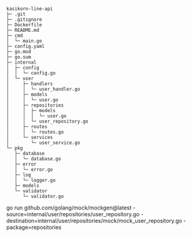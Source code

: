 
```
kasikorn-line-api
├─ .git
├─ .gitignore
├─ Dockerfile
├─ README.md
├─ cmd
│  └─ main.go
├─ config.yaml
├─ go.mod
├─ go.sum
├─ internal
│  ├─ config
│  │  └─ config.go
│  └─ user
│     ├─ handlers
│     │  └─ user_handler.go
│     ├─ models
│     │  └─ user.go
│     ├─ repositories
│     │  ├─ models
│     │  │  └─ user.go
│     │  └─ user_repository.go
│     ├─ routes
│     │  └─ routes.go
│     └─ services
│        └─ user_service.go
└─ pkg
   ├─ database
   │  └─ database.go
   ├─ error
   │  └─ error.go
   ├─ log
   │  └─ logger.go
   ├─ models
   └─ validator
      └─ validator.go

```

go run github.com/golang/mock/mockgen@latest -source=internal/user/repositories/user_repository.go -destination=internal/user/repositories/mock/mock_user_repository.go -package=repositories